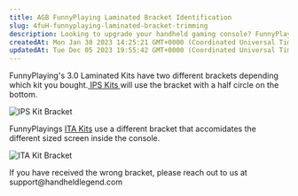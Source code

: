 ```yaml
---
title: AGB FunnyPlaying Laminated Bracket Identification
slug: 4fuH-funnyplaying-laminated-bracket-trimming
description: Looking to upgrade your handheld gaming console? FunnyPlaying's 3.0 Laminated Kits are just what you need! With two brackets to choose from, IPS Kits and ITA Kits offer enhanced screen compatibility. IPS Kits have a sleek half-circle bottom bracket, while
createdAt: Mon Jan 30 2023 14:25:21 GMT+0000 (Coordinated Universal Time)
updatedAt: Tue Dec 05 2023 19:55:42 GMT+0000 (Coordinated Universal Time)
---
```


FunnyPlaying's 3.0 Laminated Kits have two different brackets depending which kit you bought.[ IPS Kits ](https://handheldlegend.com/products/laminated-ips-lcd-kit-for-game-boy-advance-3-0-inch?_pos=3&_sid=d256f1428&_ss=r)will use the bracket with a half circle on the bottom.&#x20;

![IPS Kit Bracket](https://i.imgur.com/LyPhayU.png)

FunnyPlayings [ITA Kits](https://handheldlegend.com/products/laminated-ita-tft-backlight-kit-for-game-boy-advance?_pos=9&_sid=d256f1428&_ss=r) use a different bracket that accomidates the different sized screen inside the console.&#x20;

![ITA Kit Bracket](../../assets/q6RiCXbM63-TlPlmUEzXz_changed.jpg)

If you have received the wrong bracket, please reach out to us at support\@handheldlegend.com

